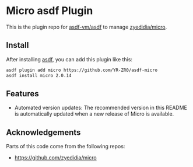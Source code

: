 # Micro asdf Plugin
This is the plugin repo for [asdf-vm/asdf](https://github.com/asdf-vm/asdf.git) to manage [zyedidia/micro](https://github.com/zyedidia/micro.git).

## Install

After installing [asdf](https://github.com/asdf-vm/asdf),
you can add this plugin like this:

```bash
asdf plugin add micro https://github.com/YR-ZR0/asdf-micro
asdf install micro 2.0.14
```

## Features

- Automated version updates: The recommended version in this README is automatically updated when a new release of Micro is available.

## Acknowledgements
Parts of this code come from the following repos:
- https://github.com/zyedidia/micro
